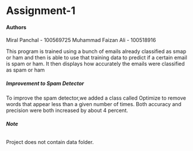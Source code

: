 # Assignment-1
#### Authors
Miral Panchal - 100569725
Muhammad Faizan Ali - 100518916

This program is trained using a bunch of emails already classified as smap or ham and then is able to use that training data to predict if a certain email is spam or ham. It then displays how accurately the emails were classified as spam or ham

##### Improvement to Spam Detector
To improve the spam detector,we added a class called Optimize to remove words that appear less than a given number of times. Both accuracy and precision were both increased by about 4 percent.

###### **Note**
Project does not contain data folder.  
